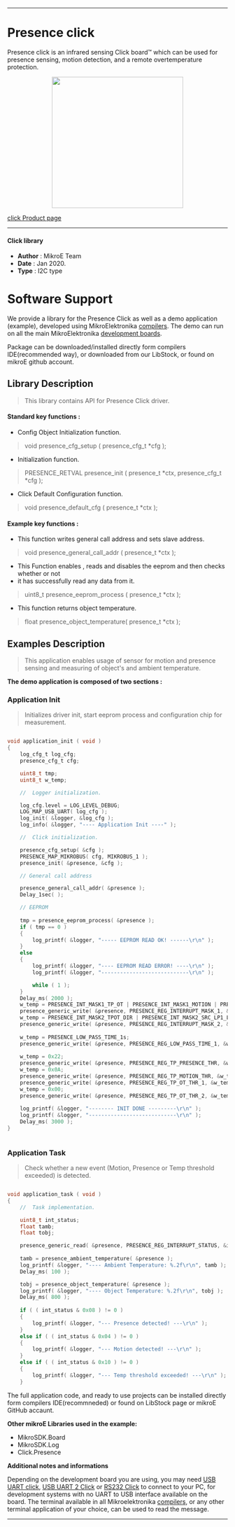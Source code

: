 
---
# Presence click

Presence click is an infrared sensing Click board™ which can be used for presence sensing, motion detection, and a remote overtemperature protection. 

<p align="center">
  <img src="https://download.mikroe.com/images/click_for_ide/presence_click.png" height=300px>
</p>

[click Product page](https://www.mikroe.com/presence-click)

---


#### Click library 

- **Author**        : MikroE Team
- **Date**          : Jan 2020.
- **Type**          : I2C type


# Software Support

We provide a library for the Presence Click 
as well as a demo application (example), developed using MikroElektronika 
[compilers](https://shop.mikroe.com/compilers). 
The demo can run on all the main MikroElektronika [development boards](https://shop.mikroe.com/development-boards).

Package can be downloaded/installed directly form compilers IDE(recommended way), or downloaded from our LibStock, or found on mikroE github account. 

## Library Description

> This library contains API for Presence Click driver.

#### Standard key functions :

- Config Object Initialization function.
> void presence_cfg_setup ( presence_cfg_t *cfg ); 
 
- Initialization function.
> PRESENCE_RETVAL presence_init ( presence_t *ctx, presence_cfg_t *cfg );

- Click Default Configuration function.
> void presence_default_cfg ( presence_t *ctx );


#### Example key functions :

- This function writes general call address and sets slave address.
> void presence_general_call_addr ( presence_t *ctx );
 
- This Function enables , reads and disables the eeprom and then checks whether or not 
- it has successfully read any data from it.
> uint8_t presence_eeprom_process ( presence_t *ctx );

- This function returns object temperature.
> float presence_object_temperature( presence_t *ctx );

## Examples Description

> This application enables usage of sensor for motion and presence sensing 
> and measuring of object's and ambient temperature.


**The demo application is composed of two sections :**

### Application Init 

> Initializes driver init, start eeprom process and configuration chip for measurement.

```c

void application_init ( void )
{
    log_cfg_t log_cfg;
    presence_cfg_t cfg;

    uint8_t tmp;
    uint8_t w_temp;

    //  Logger initialization.

    log_cfg.level = LOG_LEVEL_DEBUG;
    LOG_MAP_USB_UART( log_cfg );
    log_init( &logger, &log_cfg );
    log_info( &logger, "---- Application Init ----" );

    //  Click initialization.

    presence_cfg_setup( &cfg );
    PRESENCE_MAP_MIKROBUS( cfg, MIKROBUS_1 );
    presence_init( &presence, &cfg );

    // General call address

    presence_general_call_addr( &presence );
    Delay_1sec( );

    // EEPROM
    
    tmp = presence_eeprom_process( &presence );
    if ( tmp == 0 )
    {
        log_printf( &logger, "----- EEPROM READ OK! ------\r\n" );
    }
    else
    {
        log_printf( &logger, "---- EEPROM READ ERROR! ----\r\n" );
        log_printf( &logger, "----------------------------\r\n" );

        while ( 1 );
    }
    Delay_ms( 2000 );
    w_temp = PRESENCE_INT_MASK1_TP_OT | PRESENCE_INT_MASK1_MOTION | PRESENCE_INT_MASK1_PRESENCE;
    presence_generic_write( &presence, PRESENCE_REG_INTERRUPT_MASK_1, &w_temp, 1 );
    w_temp = PRESENCE_INT_MASK2_TPOT_DIR | PRESENCE_INT_MASK2_SRC_LP1_LP2 | PRESENCE_INT_MASK2_CYCLE_TIME_30ms;
    presence_generic_write( &presence, PRESENCE_REG_INTERRUPT_MASK_2, &w_temp, 1 );
    
    w_temp = PRESENCE_LOW_PASS_TIME_1s;
    presence_generic_write( &presence, PRESENCE_REG_LOW_PASS_TIME_1, &w_temp, 1 );
    
    w_temp = 0x22;
    presence_generic_write( &presence, PRESENCE_REG_TP_PRESENCE_THR, &w_temp, 1 );
    w_temp = 0x0A;
    presence_generic_write( &presence, PRESENCE_REG_TP_MOTION_THR, &w_temp, 1 );
    presence_generic_write( &presence, PRESENCE_REG_TP_OT_THR_1, &w_temp, 1 );
    w_temp = 0x00;
    presence_generic_write( &presence, PRESENCE_REG_TP_OT_THR_2, &w_temp, 1 );
    
    log_printf( &logger, "-------- INIT DONE ---------\r\n" );
    log_printf( &logger, "----------------------------\r\n" );
    Delay_ms( 3000 );
}
  
```

### Application Task

> Check whether a new event (Motion, Presence or Temp threshold exceeded) is detected.

```c

void application_task ( void )
{
    //  Task implementation.

    uint8_t int_status;
    float tamb;
    float tobj;

    presence_generic_read( &presence, PRESENCE_REG_INTERRUPT_STATUS, &int_status, 1 );
    
    tamb = presence_ambient_temperature( &presence );
    log_printf( &logger, "---- Ambient Temperature: %.2f\r\n", tamb );
    Delay_ms( 100 );

    tobj = presence_object_temperature( &presence );
    log_printf( &logger, "---- Object Temperature: %.2f\r\n", tobj );
    Delay_ms( 800 );
        
    if ( ( int_status & 0x08 ) != 0 )
    {
        log_printf( &logger, "--- Presence detected! ---\r\n" );
    }
    else if ( ( int_status & 0x04 ) != 0 )
    {
        log_printf( &logger, "--- Motion detected! ---\r\n" );
    }
    else if ( ( int_status & 0x10 ) != 0 )
    {
        log_printf( &logger, "--- Temp threshold exceeded! ---\r\n" );
    }

```

The full application code, and ready to use projects can be  installed directly form compilers IDE(recommneded) or found on LibStock page or mikroE GitHub accaunt.

**Other mikroE Libraries used in the example:** 

- MikroSDK.Board
- MikroSDK.Log
- Click.Presence

**Additional notes and informations**

Depending on the development board you are using, you may need 
[USB UART click](https://shop.mikroe.com/usb-uart-click), 
[USB UART 2 Click](https://shop.mikroe.com/usb-uart-2-click) or 
[RS232 Click](https://shop.mikroe.com/rs232-click) to connect to your PC, for 
development systems with no UART to USB interface available on the board. The 
terminal available in all Mikroelektronika 
[compilers](https://shop.mikroe.com/compilers), or any other terminal application 
of your choice, can be used to read the message.



---
